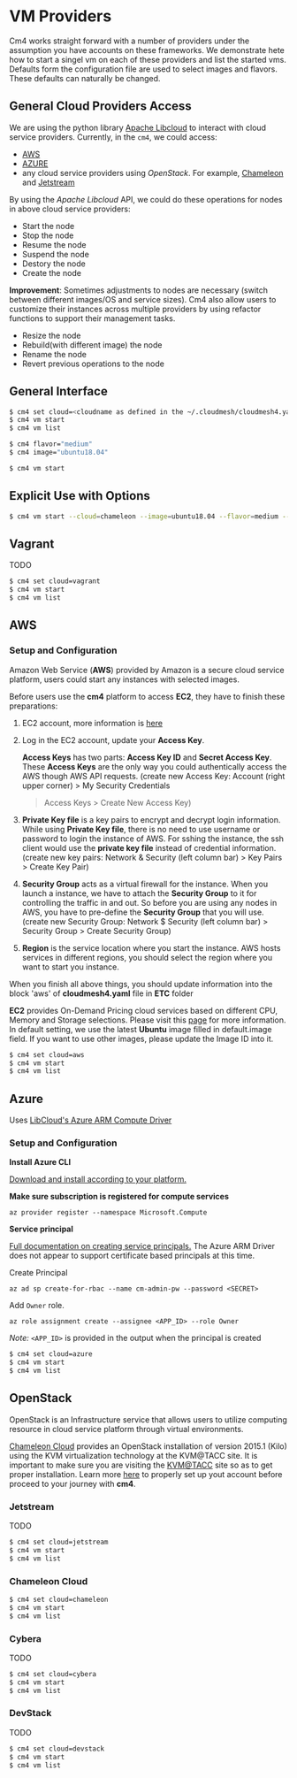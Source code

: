 # VM Providers

Cm4 works straight forward with a number of providers under the
assumption you have accounts on these frameworks. We demonstrate hete
how to start a singel vm on each of these providers and list the
started vms. Defaults form the configuration file are used to select
images and flavors. These defaults can naturally be changed.

## General Cloud Providers Access

We are using the python library
[Apache Libcloud](https://libcloud.apache.org) to interact with
cloud service providers. Currently, in the `cm4`, we could access:

* [AWS](https://aws.amazon.com)
* [AZURE](https://azure.microsoft.com/en-us/)
* any cloud service providers using *OpenStack*.
  For example, [Chameleon](https://www.chameleoncloud.org) and 
  [Jetstream](https://jetstream-cloud.org)

By using the *Apache Libcloud* API, we could do these operations for
nodes in above cloud service providers:

* Start the node
* Stop the node
* Resume the node
* Suspend the node
* Destory the node
* Create the node

**Improvement**: Sometimes adjustments to nodes are necessary (switch
between different images/OS and service sizes).  Cm4 also allow users
to customize their instances across multiple providers by using
refactor functions to support their management tasks.

* Resize the node
* Rebuild(with different image) the node
* Rename the node
* Revert previous operations to the node


## General Interface

```bash
$ cm4 set cloud=<cloudname as defined in the ~/.cloudmesh/cloudmesh4.yaml>
$ cm4 vm start
$ cm4 vm list

$ cm4 flavor="medium"
$ cm4 image="ubuntu18.04"

$ cm4 vm start
```

## Explicit Use with Options

```bash
$ cm4 vm start --cloud=chameleon --image=ubuntu18.04 --flavor=medium --key=~/.ssh/id_rsa.bub
```




## Vagrant

TODO

```bash
$ cm4 set cloud=vagrant
$ cm4 vm start
$ cm4 vm list
```

## AWS

### Setup and Configuration

Amazon Web Service (**AWS**) provided by Amazon is a secure cloud
service platform, users could start any instances with selected
images.

Before users use the **cm4** platform to access **EC2**, they have to finish these preparations:

1. EC2 account, more information is 
   [here](https://aws.amazon.com/premiumsupport/knowledge-center/create-and-activate-aws-account/)

2. Log in the EC2 account, update your **Access Key**.

   **Access Keys** has two parts: **Access Key ID** and **Secret
   Access Key**. These **Access Keys** are the only way you could
   authentically access the AWS though AWS API requests.  (create new
   Access Key: Account (right upper corner) > My Security Credentials
   > Access Keys > Create New Access Key)

3. **Private Key file** is a key pairs to encrypt and decrypt login
   information. While using **Private Key file**, there is no need to
   use username or password to login the instance of AWS. For sshing
   the instance, the ssh client would use the **private key file**
   instead of credential information. (create new key pairs: Network &
   Security (left column bar) > Key Pairs > Create Key Pair)

4. **Security Group** acts as a virtual firewall for the instance.
   When you launch a instance, we have to attach the **Security
   Group** to it for controlling the traffic in and out. So before you
   are using any nodes in AWS, you have to pre-define the **Security
   Group** that you will use.  (create new Security Group: Network $
   Security (left column bar) > Security Group > Create Security
   Group)

5. **Region** is the service location where you start the instance.
   AWS hosts services in different regions, you should select the
   region where you want to start you instance.

When you finish all above things, you should update information into
the block 'aws' of **cloudmesh4.yaml** file in **ETC** folder

**EC2** provides On-Demand Pricing cloud services based on different
CPU, Memory and Storage selections. Please visit this
[page](https://aws.amazon.com/ec2/pricing/on-demand/) for more
information. In default setting, we use the latest **Ubuntu** image
filled in default.image field. If you want to use other images, please
update the Image ID into it.


```bash
$ cm4 set cloud=aws
$ cm4 vm start
$ cm4 vm list
```

## Azure


Uses [LibCloud's Azure ARM Compute Driver](https://libcloud.readthedocs.io/en/latest/compute/drivers/azure_arm.html)

### Setup and Configuration


**Install Azure CLI**

[Download and install according to your platform.](https://docs.microsoft.com/en-us/cli/azure/install-azure-cli?view=azure-cli-latest)

**Make sure subscription is registered for compute services**

```
az provider register --namespace Microsoft.Compute
```

**Service principal**

[Full documentation on creating service principals.](https://docs.microsoft.com/en-us/cli/azure/create-an-azure-service-principal-azure-cli?view=azure-cli-latest)
The Azure ARM Driver does not appear to support certificate based
principals at this time.


Create Principal

```
az ad sp create-for-rbac --name cm-admin-pw --password <SECRET>
```

Add `Owner` role.

```
az role assignment create --assignee <APP_ID> --role Owner
```

*Note:* `<APP_ID>` is provided in the output when the principal is created


```bash
$ cm4 set cloud=azure
$ cm4 vm start
$ cm4 vm list
```

## OpenStack

OpenStack is an Infrastructure service that allows users to utilize
computing resource in cloud service platform through virtual
environments.

[Chameleon Cloud](https://www.chameleoncloud.org/) provides an
OpenStack installation of version 2015.1 (Kilo) using the KVM
virtualization technology at the KVM@TACC site. It is important to
make sure you are visiting the
[KVM@TACC](https://openstack.tacc.chameleoncloud.org/) site so as to
get proper installation. Learn more
[here](https://chameleoncloud.readthedocs.io/en/latest/technical/kvm.html)
to properly set up yout account before proceed to your journey with
**cm4**.




### Jetstream

TODO

```bash
$ cm4 set cloud=jetstream
$ cm4 vm start
$ cm4 vm list
```

### Chameleon Cloud

```bash
$ cm4 set cloud=chameleon
$ cm4 vm start
$ cm4 vm list
```

### Cybera

TODO

```bash
$ cm4 set cloud=cybera
$ cm4 vm start
$ cm4 vm list
```


### DevStack

TODO

```bash
$ cm4 set cloud=devstack
$ cm4 vm start
$ cm4 vm list
```
